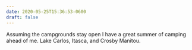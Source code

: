 ```yaml
---
date: 2020-05-25T15:36:53-0600
draft: false
---
```




Assuming the campgrounds stay open I have a great summer of camping ahead of me. Lake Carlos, Itasca, and Crosby Manitou.



